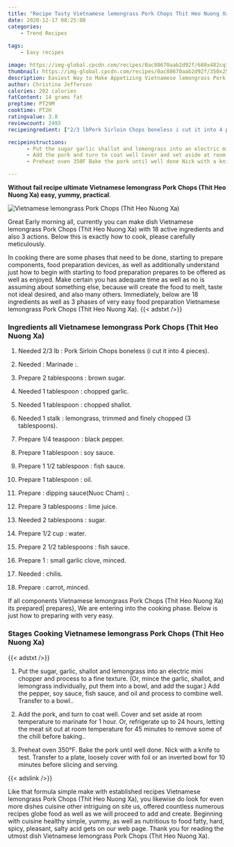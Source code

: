 ```yaml
---
title: "Recipe Tasty Vietnamese lemongrass Pork Chops Thit Heo Nuong Xa"
date: 2020-12-17 08:25:08
categories:
    - Trend Recipes
    
tags:
    - Easy recipes

image: https://img-global.cpcdn.com/recipes/0ac88670aab2d92f/680x482cq70/vietnamese-lemongrass-pork-chops-thit-heo-nuong-xa-recipe-main-photo.jpg
thumbnail: https://img-global.cpcdn.com/recipes/0ac88670aab2d92f/350x250cq70/vietnamese-lemongrass-pork-chops-thit-heo-nuong-xa-recipe-main-photo.jpg
description: Easiest Way to Make Appetizing Vietnamese lemongrass Pork Chops Thit Heo Nuong Xa with 18 ingredients and 3 stages of easy cooking.
author: Christina Jefferson
calories: 202 calories
fatContent: 14 grams fat
preptime: PT29M
cooktime: PT2H
ratingvalue: 3.8
reviewcount: 2493
recipeingredient: ["2/3 lbPork Sirloin Chops boneless i cut it into 4 pieces", "Marinade ", "2 tablespoonsbrown sugar", "1 tablespoonchopped garlic", "1 tablespoonchopped shallot", "1 stalklemongrass trimmed and finely chopped 3 tablespoons", "1/4 teaspoonblack pepper", "1 tablespoonsoy sauce", "1 1/2 tablespoonfish sauce", "1 tablespoonoil", "dipping sauceNuoc Cham ", "3 tablespoonslime juice", "2 tablespoonssugar", "1/2 cupwater", "2 1/2 tablespoonsfish sauce", "1small garlic clove minced", "chilis", "carrot minced"]

recipeinstructions: 
      - Put the sugar garlic shallot and lemongrass into an electric mini chopper and process to a fine texture Or mince the garlic shallot and lemongrass individually put them into a bowl and add the sugar Add the pepper soy sauce fish sauce and oil and process to combine well Transfer to a bowl 
      - Add the pork and turn to coat well Cover and set aside at room temperature to marinate for 1 hour Or refrigerate up to 24 hours letting the meat sit out at room temperature for 45 minutes to remove some of the chill before baking 
      - Preheat oven 350F Bake the pork until well done Nick with a knife to test Transfer to a plate loosely cover with foil or an inverted bowl for 10 minutes before slicing and serving

---
```




**Without fail recipe ultimate Vietnamese lemongrass Pork Chops (Thit Heo Nuong Xa) easy, yummy, practical**. 


![Vietnamese lemongrass Pork Chops (Thit Heo Nuong Xa)](https://img-global.cpcdn.com/recipes/0ac88670aab2d92f/680x482cq70/vietnamese-lemongrass-pork-chops-thit-heo-nuong-xa-recipe-main-photo.jpg "Vietnamese lemongrass Pork Chops (Thit Heo Nuong Xa)")




Great Early morning all, currently you can make dish Vietnamese lemongrass Pork Chops (Thit Heo Nuong Xa) with 18 active ingredients and also 3 actions. Below this is exactly how to cook, please carefully meticulously.

In cooking there are some phases that need to be done, starting to prepare components, food preparation devices, as well as additionally understand just how to begin with starting to food preparation prepares to be offered as well as enjoyed. Make certain you has adequate time as well as no is assuming about something else, because will create the food to melt, taste not ideal desired, and also many others. Immediately, below are 18 ingredients as well as 3 phases of very easy food preparation Vietnamese lemongrass Pork Chops (Thit Heo Nuong Xa).
{{< adstxt />}}

### Ingredients all Vietnamese lemongrass Pork Chops (Thit Heo Nuong Xa)


1. Needed 2/3 lb : Pork Sirloin Chops boneless (i cut it into 4 pieces).

1. Needed  : Marinade :.

1. Prepare 2 tablespoons : brown sugar.

1. Needed 1 tablespoon : chopped garlic.

1. Needed 1 tablespoon : chopped shallot.

1. Needed 1 stalk : lemongrass, trimmed and finely chopped (3 tablespoons).

1. Prepare 1/4 teaspoon : black pepper.

1. Prepare 1 tablespoon : soy sauce.

1. Prepare 1 1/2 tablespoon : fish sauce.

1. Prepare 1 tablespoon : oil.

1. Prepare  : dipping sauce(Nuoc Cham) :.

1. Prepare 3 tablespoons : lime juice.

1. Needed 2 tablespoons : sugar.

1. Prepare 1/2 cup : water.

1. Prepare 2 1/2 tablespoons : fish sauce.

1. Prepare 1 : small garlic clove, minced.

1. Needed  : chilis.

1. Prepare  : carrot, minced.



If all components Vietnamese lemongrass Pork Chops (Thit Heo Nuong Xa) its prepared| prepares}, We are entering into the cooking phase. Below is just how to preparing with very easy.

### Stages Cooking Vietnamese lemongrass Pork Chops (Thit Heo Nuong Xa)

{{< adstxt />}}


1. Put the sugar, garlic, shallot and lemongrass into an electric mini chopper and process to a fine texture. (Or, mince the garlic, shallot, and lemongrass individually, put them into a bowl, and add the sugar.) Add the pepper, soy sauce, fish sauce, and oil and process to combine well. Transfer to a bowl..



1. Add the pork, and turn to coat well. Cover and set aside at room temperature to marinate for 1 hour. Or, refrigerate up to 24 hours, letting the meat sit out at room temperature for 45 minutes to remove some of the chill before baking..



1. Preheat oven 350°F. Bake the pork until well done. Nick with a knife to test. Transfer to a plate, loosely cover with foil or an inverted bowl for 10 minutes before slicing and serving.





{{< adslink />}}

Like that formula simple make with established recipes Vietnamese lemongrass Pork Chops (Thit Heo Nuong Xa), you likewise do look for even more dishes cuisine other intriguing on site us, offered countless numerous recipes globe food as well as we will proceed to add and create. Beginning with cuisine healthy simple, yummy, as well as nutritious to food fatty, hard, spicy, pleasant, salty acid gets on our web page. Thank you for reading the utmost dish Vietnamese lemongrass Pork Chops (Thit Heo Nuong Xa).
